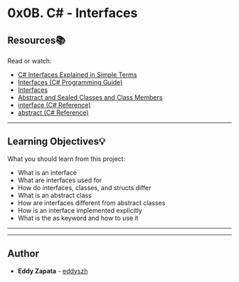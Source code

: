 # 0x0B. C# - Interfaces

## Resources:books:
Read or watch:
* [C# Interfaces Explained in Simple Terms](https://intranet.hbtn.io/rltoken/U7xU4x4sZ5nYdvhFxC01xQ)
* [Interfaces (C# Programming Guide)](https://intranet.hbtn.io/rltoken/heMjc4shFOqdFLvgwuxCIQ)
* [Interfaces](https://intranet.hbtn.io/rltoken/Poi-y72j4SWAk__yVnaTxA)
* [Abstract and Sealed Classes and Class Members](https://intranet.hbtn.io/rltoken/KZJlSdhaZxqupYQkh9EgUw)
* [interface (C# Reference)](https://intranet.hbtn.io/rltoken/-9N9P9b8WHIuagFaGX_hmQ)
* [abstract (C# Reference)](https://intranet.hbtn.io/rltoken/dqTODZKHZjU6NB0n29sbtQ)

---
## Learning Objectives:bulb:
What you should learn from this project:

* What is an interface
* What are interfaces used for
* How do interfaces, classes, and structs differ
* What is an abstract class
* How are interfaces different from abstract classes
* How is an interface implemented explicitly
* What is the as keyword and how to use it

---
---

## Author
* **Eddy Zapata** - [eddyszh](https://github.com/Eddyszh)